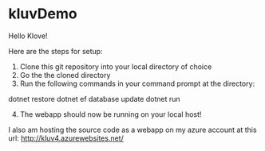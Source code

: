 # kluvDemo

Hello Klove! 

Here are the steps for setup: 

1. Clone this git repository into your local directory of choice
2. Go the the cloned directory 
3. Run the following commands in your command prompt at the directory:

dotnet restore
dotnet ef database update
dotnet run

4. The webapp should now be running on your local host!

I also am hosting the source code as a webapp on my azure account at this url: http://kluv4.azurewebsites.net/

